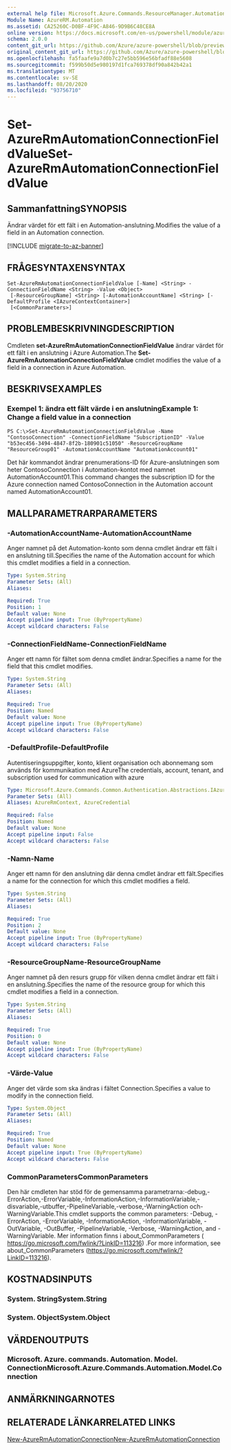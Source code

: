 ```yaml
---
external help file: Microsoft.Azure.Commands.ResourceManager.Automation.dll-Help.xml
Module Name: AzureRM.Automation
ms.assetid: CA25260C-D0BF-4F9C-A846-9D9B6C48CE8A
online version: https://docs.microsoft.com/en-us/powershell/module/azurerm.automation/set-azurermautomationconnectionfieldvalue
schema: 2.0.0
content_git_url: https://github.com/Azure/azure-powershell/blob/preview/src/ResourceManager/Automation/Commands.Automation/help/Set-AzureRMAutomationConnectionFieldValue.md
original_content_git_url: https://github.com/Azure/azure-powershell/blob/preview/src/ResourceManager/Automation/Commands.Automation/help/Set-AzureRMAutomationConnectionFieldValue.md
ms.openlocfilehash: fa5faafe9a7d0b7c27e5bb596e56bfadf88e5608
ms.sourcegitcommit: f599b50d5e980197d1fca769378df90a842b42a1
ms.translationtype: MT
ms.contentlocale: sv-SE
ms.lasthandoff: 08/20/2020
ms.locfileid: "93756710"
---
```

# <span data-ttu-id="0b559-101">Set-AzureRmAutomationConnectionFieldValue</span><span class="sxs-lookup"><span data-stu-id="0b559-101">Set-AzureRmAutomationConnectionFieldValue</span></span>

## <span data-ttu-id="0b559-102">Sammanfattning</span><span class="sxs-lookup"><span data-stu-id="0b559-102">SYNOPSIS</span></span>
<span data-ttu-id="0b559-103">Ändrar värdet för ett fält i en Automation-anslutning.</span><span class="sxs-lookup"><span data-stu-id="0b559-103">Modifies the value of a field in an Automation connection.</span></span>

[!INCLUDE [migrate-to-az-banner](../../includes/migrate-to-az-banner.md)]

## <span data-ttu-id="0b559-104">FRÅGESYNTAXEN</span><span class="sxs-lookup"><span data-stu-id="0b559-104">SYNTAX</span></span>

```
Set-AzureRmAutomationConnectionFieldValue [-Name] <String> -ConnectionFieldName <String> -Value <Object>
 [-ResourceGroupName] <String> [-AutomationAccountName] <String> [-DefaultProfile <IAzureContextContainer>]
 [<CommonParameters>]
```

## <span data-ttu-id="0b559-105">PROBLEMBESKRIVNING</span><span class="sxs-lookup"><span data-stu-id="0b559-105">DESCRIPTION</span></span>
<span data-ttu-id="0b559-106">Cmdleten **set-AzureRmAutomationConnectionFieldValue** ändrar värdet för ett fält i en anslutning i Azure Automation.</span><span class="sxs-lookup"><span data-stu-id="0b559-106">The **Set-AzureRmAutomationConnectionFieldValue** cmdlet modifies the value of a field in a connection in Azure Automation.</span></span>

## <span data-ttu-id="0b559-107">BESKRIVS</span><span class="sxs-lookup"><span data-stu-id="0b559-107">EXAMPLES</span></span>

### <span data-ttu-id="0b559-108">Exempel 1: ändra ett fält värde i en anslutning</span><span class="sxs-lookup"><span data-stu-id="0b559-108">Example 1: Change a field value in a connection</span></span>
```
PS C:\>Set-AzureRmAutomationConnectionFieldValue -Name "ContosoConnection" -ConnectionFieldName "SubscriptionID" -Value "b53ec456-3494-4847-8f2b-180901c51050" -ResourceGroupName "ResourceGroup01" -AutomationAccountName "AutomationAccount01"
```

<span data-ttu-id="0b559-109">Det här kommandot ändrar prenumerations-ID för Azure-anslutningen som heter ContosoConnection i Automation-kontot med namnet AutomationAccount01.</span><span class="sxs-lookup"><span data-stu-id="0b559-109">This command changes the subscription ID for the Azure connection named ContosoConnection in the Automation account named AutomationAccount01.</span></span>

## <span data-ttu-id="0b559-110">MALLPARAMETRAR</span><span class="sxs-lookup"><span data-stu-id="0b559-110">PARAMETERS</span></span>

### <span data-ttu-id="0b559-111">-AutomationAccountName</span><span class="sxs-lookup"><span data-stu-id="0b559-111">-AutomationAccountName</span></span>
<span data-ttu-id="0b559-112">Anger namnet på det Automation-konto som denna cmdlet ändrar ett fält i en anslutning till.</span><span class="sxs-lookup"><span data-stu-id="0b559-112">Specifies the name of the Automation account for which this cmdlet modifies a field in a connection.</span></span>

```yaml
Type: System.String
Parameter Sets: (All)
Aliases:

Required: True
Position: 1
Default value: None
Accept pipeline input: True (ByPropertyName)
Accept wildcard characters: False
```

### <span data-ttu-id="0b559-113">-ConnectionFieldName</span><span class="sxs-lookup"><span data-stu-id="0b559-113">-ConnectionFieldName</span></span>
<span data-ttu-id="0b559-114">Anger ett namn för fältet som denna cmdlet ändrar.</span><span class="sxs-lookup"><span data-stu-id="0b559-114">Specifies a name for the field that this cmdlet modifies.</span></span>

```yaml
Type: System.String
Parameter Sets: (All)
Aliases:

Required: True
Position: Named
Default value: None
Accept pipeline input: True (ByPropertyName)
Accept wildcard characters: False
```

### <span data-ttu-id="0b559-115">-DefaultProfile</span><span class="sxs-lookup"><span data-stu-id="0b559-115">-DefaultProfile</span></span>
<span data-ttu-id="0b559-116">Autentiseringsuppgifter, konto, klient organisation och abonnemang som används för kommunikation med Azure</span><span class="sxs-lookup"><span data-stu-id="0b559-116">The credentials, account, tenant, and subscription used for communication with azure</span></span>

```yaml
Type: Microsoft.Azure.Commands.Common.Authentication.Abstractions.IAzureContextContainer
Parameter Sets: (All)
Aliases: AzureRmContext, AzureCredential

Required: False
Position: Named
Default value: None
Accept pipeline input: False
Accept wildcard characters: False
```

### <span data-ttu-id="0b559-117">-Namn</span><span class="sxs-lookup"><span data-stu-id="0b559-117">-Name</span></span>
<span data-ttu-id="0b559-118">Anger ett namn för den anslutning där denna cmdlet ändrar ett fält.</span><span class="sxs-lookup"><span data-stu-id="0b559-118">Specifies a name for the connection for which this cmdlet modifies a field.</span></span>

```yaml
Type: System.String
Parameter Sets: (All)
Aliases:

Required: True
Position: 2
Default value: None
Accept pipeline input: True (ByPropertyName)
Accept wildcard characters: False
```

### <span data-ttu-id="0b559-119">-ResourceGroupName</span><span class="sxs-lookup"><span data-stu-id="0b559-119">-ResourceGroupName</span></span>
<span data-ttu-id="0b559-120">Anger namnet på den resurs grupp för vilken denna cmdlet ändrar ett fält i en anslutning.</span><span class="sxs-lookup"><span data-stu-id="0b559-120">Specifies the name of the resource group for which this cmdlet modifies a field in a connection.</span></span>

```yaml
Type: System.String
Parameter Sets: (All)
Aliases:

Required: True
Position: 0
Default value: None
Accept pipeline input: True (ByPropertyName)
Accept wildcard characters: False
```

### <span data-ttu-id="0b559-121">-Värde</span><span class="sxs-lookup"><span data-stu-id="0b559-121">-Value</span></span>
<span data-ttu-id="0b559-122">Anger det värde som ska ändras i fältet Connection.</span><span class="sxs-lookup"><span data-stu-id="0b559-122">Specifies a value to modify in the connection field.</span></span>

```yaml
Type: System.Object
Parameter Sets: (All)
Aliases:

Required: True
Position: Named
Default value: None
Accept pipeline input: True (ByPropertyName)
Accept wildcard characters: False
```

### <span data-ttu-id="0b559-123">CommonParameters</span><span class="sxs-lookup"><span data-stu-id="0b559-123">CommonParameters</span></span>
<span data-ttu-id="0b559-124">Den här cmdleten har stöd för de gemensamma parametrarna:-debug,-ErrorAction,-ErrorVariable,-InformationAction,-InformationVariable,-disvariable,-utbuffer,-PipelineVariable,-verbose,-WarningAction och-WarningVariable.</span><span class="sxs-lookup"><span data-stu-id="0b559-124">This cmdlet supports the common parameters: -Debug, -ErrorAction, -ErrorVariable, -InformationAction, -InformationVariable, -OutVariable, -OutBuffer, -PipelineVariable, -Verbose, -WarningAction, and -WarningVariable.</span></span> <span data-ttu-id="0b559-125">Mer information finns i about_CommonParameters ( https://go.microsoft.com/fwlink/?LinkID=113216) .</span><span class="sxs-lookup"><span data-stu-id="0b559-125">For more information, see about_CommonParameters (https://go.microsoft.com/fwlink/?LinkID=113216).</span></span>

## <span data-ttu-id="0b559-126">KOSTNADS</span><span class="sxs-lookup"><span data-stu-id="0b559-126">INPUTS</span></span>

### <span data-ttu-id="0b559-127">System. String</span><span class="sxs-lookup"><span data-stu-id="0b559-127">System.String</span></span>

### <span data-ttu-id="0b559-128">System. Object</span><span class="sxs-lookup"><span data-stu-id="0b559-128">System.Object</span></span>

## <span data-ttu-id="0b559-129">VÄRDEN</span><span class="sxs-lookup"><span data-stu-id="0b559-129">OUTPUTS</span></span>

### <span data-ttu-id="0b559-130">Microsoft. Azure. commands. Automation. Model. Connection</span><span class="sxs-lookup"><span data-stu-id="0b559-130">Microsoft.Azure.Commands.Automation.Model.Connection</span></span>

## <span data-ttu-id="0b559-131">ANMÄRKNINGAR</span><span class="sxs-lookup"><span data-stu-id="0b559-131">NOTES</span></span>

## <span data-ttu-id="0b559-132">RELATERADE LÄNKAR</span><span class="sxs-lookup"><span data-stu-id="0b559-132">RELATED LINKS</span></span>

[<span data-ttu-id="0b559-133">New-AzureRmAutomationConnection</span><span class="sxs-lookup"><span data-stu-id="0b559-133">New-AzureRmAutomationConnection</span></span>](./New-AzureRMAutomationConnection.md)


